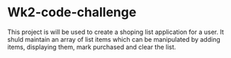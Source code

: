# Wk2-code-challenge

This project is will be used to create a shoping list application for a user. It shuld maintain an array of list items which can be manipulated by adding items, displaying them, mark purchased and clear the list. 

